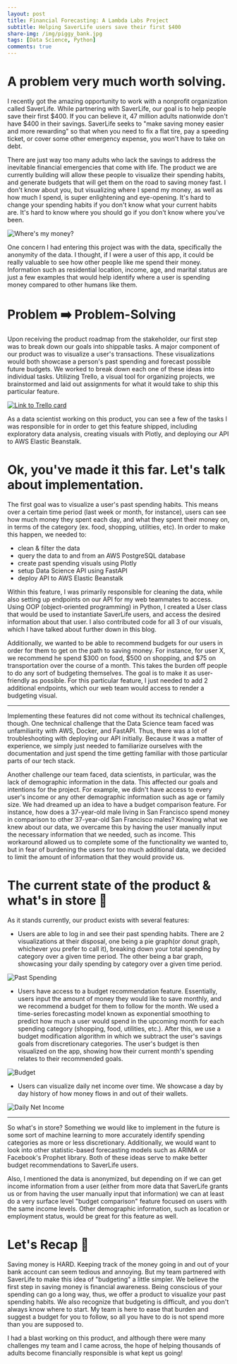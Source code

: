 ```yaml
---
layout: post
title: Financial Forecasting: A Lambda Labs Project
subtitle: Helping SaverLife users save their first $400
share-img: /img/piggy_bank.jpg
tags: [Data Science, Python]
comments: true
---
```


# A problem very much worth solving.

I recently got the amazing opportunity to work with a nonprofit organization called SaverLife. While partnering with SaverLife, our goal is to help people save their first $400. If you can believe it, 47 million adults nationwide don't have $400 in their savings. SaverLife seeks to "make saving money easier and more rewarding" so that when you need to fix a flat tire, pay a speeding ticket, or cover some other emergency expense, you won't have to take on debt.

There are just way too many adults who lack the savings to address the inevitable financial emergencies that come with life. The product we are currently building will allow these people to visualize their spending habits, and generate budgets that will get them on the road to saving money fast. I don't know about you, but visualizing where I spend my money, as well as how much I spend, is super enlightening and eye-opening. It's hard to change your spending habits if you don't know what your current habits are. It's hard to know where you should go if you don't know where you've been.

![Where's my money?](https://media.giphy.com/media/yIxNOXEMpqkqA/giphy.gif)

One concern I had entering this project was with the data, specifically the anonymity of the data. I thought, if I were a user of this app, it could be really valuable to see how other people like me spend their money. Information such as residential location, income, age, and marital status are just a few examples that would help identify where a user is spending money compared to other humans like them.

# Problem ➡️ Problem-Solving

Upon receiving the product roadmap from the stakeholder, our first step was to break down our goals into shippable tasks. A major component of our product was to visualize a user's transactions. These visualizations would both showcase a person's past spending and forecast possible future budgets. We worked to break down each one of these ideas into individual tasks. Utilizing Trello, a visual tool for organizing projects, we brainstormed and laid out assignments for what it would take to ship this particular feature.

[![Link to Trello card](https://cdn-images-1.medium.com/max/880/1*ujMeb_KsEQ4j9SHJsKINhA.png)](https://trello.com/c/ziJimQnF)

As a data scientist working on this product, you can see a few of the tasks I was responsible for in order to get this feature shipped, including exploratory data analysis, creating visuals with Plotly, and deploying our API to AWS Elastic Beanstalk.

# Ok, you've made it this far. Let's talk about implementation.

The first goal was to visualize a user's past spending habits. This means over a certain time period (last week or month, for instance), users can see how much money they spent each day, and what they spent their money on, in terms of the category (ex. food, shopping, utilities, etc). In order to make this happen, we needed to:
- clean & filter the data
- query the data to and from an AWS PostgreSQL database
- create past spending visuals using Plotly
- setup Data Science API using FastAPI
- deploy API to AWS Elastic Beanstalk

Within this feature, I was primarily responsible for cleaning the data, while also setting up endpoints on our API for my web teammates to access. Using OOP (object-oriented programming) in Python, I created a User class that would be used to instantiate SaverLife users, and access the desired information about that user. I also contributed code for all 3 of our visuals, which I have talked about further down in this blog.

Additionally, we wanted to be able to recommend budgets for our users in order for them to get on the path to saving money. For instance, for user X, we recommend he spend $300 on food, $500 on shopping, and $75 on transportation over the course of a month. This takes the burden off people to do any sort of budgeting themselves. The goal is to make it as user-friendly as possible. For this particular feature, I just needed to add 2 additional endpoints, which our web team would access to render a budgeting visual.


---

Implementing these features did not come without its technical challenges, though. One technical challenge that the Data Science team faced was unfamiliarity with AWS, Docker, and FastAPI. Thus, there was a lot of troubleshooting with deploying our API initially. Because it was a matter of experience, we simply just needed to familiarize ourselves with the documentation and just spend the time getting familiar with those particular parts of our tech stack.

Another challenge our team faced, data scientists, in particular, was the lack of demographic information in the data. This affected our goals and intentions for the project. For example, we didn't have access to every user's income or any other demographic information such as age or family size. We had dreamed up an idea to have a budget comparison feature. For instance, how does a 37-year-old male living in San Francisco spend money in comparison to other 37-year-old San Francisco males? Knowing what we knew about our data, we overcame this by having the user manually input the necessary information that we needed, such as income. This workaround allowed us to complete some of the functionality we wanted to, but in fear of burdening the users for too much additional data, we decided to limit the amount of information that they would provide us.

# The current state of the product & what's in store 👀

As it stands currently, our product exists with several features:

- Users are able to log in and see their past spending habits. There are 2 visualizations at their disposal, one being a pie graph(or donut graph, whichever you prefer to call it), breaking down your total spending by category over a given time period. The other being a bar graph, showcasing your daily spending by category over a given time period.

![Past Spending](https://cdn-images-1.medium.com/max/880/1*uZNNECRF4y_TcPHNIijybg.jpeg)

- Users have access to a budget recommendation feature. Essentially, users input the amount of money they would like to save monthly, and we recommend a budget for them to follow for the month. We used a time-series forecasting model known as exponential smoothing to predict how much a user would spend in the upcoming month for each spending category (shopping, food, utilities, etc.). After this, we use a budget modification algorithm in which we subtract the user's savings goals from discretionary categories. The user's budget is then visualized on the app, showing how their current month's spending relates to their recommended goals.

![Budget](https://cdn-images-1.medium.com/max/880/1*bKwH0YTQaMbXnMFMZ0FKxA.png)

- Users can visualize daily net income over time. We showcase a day by day history of how money flows in and out of their wallets.

![Daily Net Income](https://cdn-images-1.medium.com/max/880/1*r_PbpL89A5rBTWtUxwXXCg.png)

---

So what's in store? Something we would like to implement in the future is some sort of machine learning to more accurately identify spending categories as more or less discretionary. Additionally, we would want to look into other statistic-based forecasting models such as ARIMA or Facebook's Prophet library. Both of these ideas serve to make better budget recommendations to SaverLife users.

Also, I mentioned the data is anonymized, but depending on if we can get income information from a user (either from more data that SaverLife grants us or from having the user manually input that information) we can at least do a very surface level "budget comparison" feature focused on users with the same income levels. Other demographic information, such as location or employment status, would be great for this feature as well.

# Let's Recap 📝
Saving money is HARD. Keeping track of the money going in and out of your bank account can seem tedious and annoying. But my team partnered with SaverLife to make this idea of "budgeting" a little simpler. We believe the first step in saving money is financial awareness. Being conscious of your spending can go a long way, thus, we offer a product to visualize your past spending habits. We also recognize that budgeting is difficult, and you don't always know where to start. My team is here to ease that burden and suggest a budget for you to follow, so all you have to do is not spend more than you are supposed to.

I had a blast working on this product, and although there were many challenges my team and I came across, the hope of helping thousands of adults become financially responsible is what kept us going!
